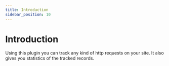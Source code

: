 ```yaml
---
title: Introduction
sidebar_position: 10
---
```


# Introduction

Using this plugin you can track any kind of http requests on your site. It also gives you statistics of the tracked records.
